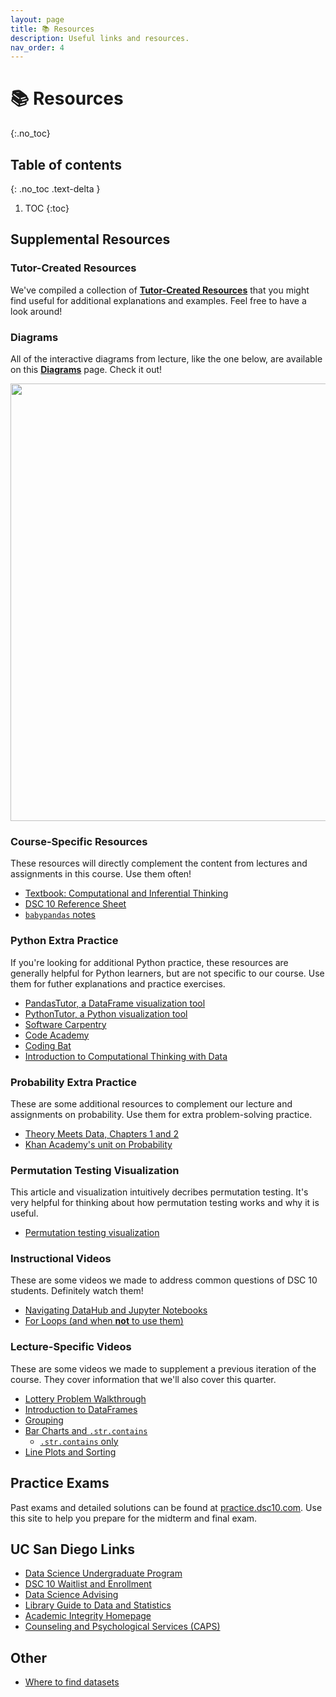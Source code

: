 ```yaml
---
layout: page
title: 📚 Resources
description: Useful links and resources.
nav_order: 4
---
```


# 📚 Resources 
{:.no_toc}

## Table of contents
{: .no_toc .text-delta }

1. TOC
{:toc}


## Supplemental Resources

### Tutor-Created Resources

We've compiled a collection of [**Tutor-Created Resources**](../tutorcreatedresources) that you might find useful for additional explanations and examples. Feel free to have a look around!

### Diagrams

All of the interactive diagrams from lecture, like the one below, are available on this [**Diagrams**](../diagrams) page. Check it out!

<center><img src="../assets/images/animation-gif.gif" width=700></center>

### Course-Specific Resources

These resources will directly complement the content from lectures and assignments in this course. Use them often!

- [Textbook: Computational and Inferential Thinking](https://inferentialthinking.com)
- [DSC 10 Reference Sheet](https://dsc-courses.github.io/bpd-reference/docs/documentation/intro/)
- [`babypandas` notes](https://notes.dsc10.com)

### Python Extra Practice

If you're looking for additional Python practice, these resources are generally helpful for Python learners, but are not specific to our course. Use them for futher explanations and practice exercises. 

- [PandasTutor, a DataFrame visualization tool](https://pandastutor.com/vis.html)
- [PythonTutor, a Python visualization tool](https://pythontutor.com/visualize.html#mode=edit)
- [Software Carpentry](https://swcarpentry.github.io/python-novice-inflammation/)
- [Code Academy](https://www.codecademy.com/learn/learn-python)
- [Coding Bat](https://codingbat.com/python)
- [Introduction to Computational Thinking with Data](http://data94.org)

### Probability Extra Practice

These are some additional resources to complement our lecture and assignments on probability. Use them for extra problem-solving practice.

- [Theory Meets Data, Chapters 1 and 2](http://stat88.org/textbook/content/Chapter_01/00_The_Basics.html)
- [Khan Academy's unit on Probability](https://www.khanacademy.org/math/probability/xa88397b6:probability)

### Permutation Testing Visualization

This article and visualization intuitively decribes permutation testing. It's very helpful for thinking about how permutation testing works and why it is useful.

- [Permutation testing visualization](https://www.jwilber.me/permutationtest/)

### Instructional Videos

These are some videos we made to address common questions of DSC 10 students. Definitely watch them!

- [Navigating DataHub and Jupyter Notebooks](https://youtu.be/Hq8VaNirDRQ)
- [For Loops (and when **not** to use them)](https://youtu.be/BlczSBT80fU)

### Lecture-Specific Videos 

These are some videos we made to supplement a previous iteration of the course. They cover information that we'll also cover this quarter.

- [Lottery Problem Walkthrough](https://www.youtube.com/watch?v=w_witptT6Ts)
- [Introduction to DataFrames](https://youtu.be/t_bjtBJ0gGc)
- [Grouping](https://youtu.be/xg7rnjWnZ48)
- [Bar Charts and `.str.contains`](https://youtu.be/OVTroiHby3g)
    - [`.str.contains` only](https://www.youtube.com/watch?v=TCcEhVA6Euw&list=PLDNbnocpJUhbczUw2Rw6bqreEECMvZ8gN&index=1)
- [Line Plots and Sorting](https://www.youtube.com/watch?v=glzZ04D1kDg)

## Practice Exams

Past exams and detailed solutions can be found at [practice.dsc10.com](https://practice.dsc10.com). Use this site to help you prepare for the midterm and final exam.


## UC San Diego Links
- [Data Science Undergraduate Program](https://datascience.ucsd.edu/undergraduate/)
- [DSC 10 Waitlist and Enrollment](https://datascience.ucsd.edu/current-students/enrolling-in-classes/)
- [Data Science Advising](https://datascience.ucsd.edu/current-students/academic-advising/)
- [Library Guide to Data and Statistics](https://ucsd.libguides.com/data-statistics)
- [Academic Integrity Homepage](https://academicintegrity.ucsd.edu)
- [Counseling and Psychological Services (CAPS)](https://caps.ucsd.edu)

## Other
- [Where to find datasets](https://rampure.org/find-datasets)
